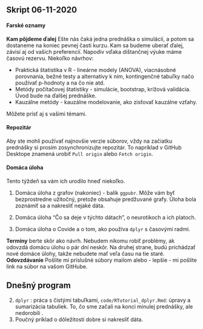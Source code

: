 ## Skript 06-11-2020

#### Farské oznamy

**Kam pôjdeme ďalej**
Ešte nás čaká jedna prednáška o simulácii, a potom sa dostaneme na koniec pevnej časti kurzu. Kam sa budeme uberať ďalej, závisí aj od vašich preferencií. Napodiv vďaka dištančnej výuke máme časovú rezervu. Niekoľko návrhov:

* Praktická štatistika v R - lineárne modely (ANOVA), viacnásobné porovnania, bežné testy a alternatívy k nim, kontingenčné tabuľky načo používať p-hodnoty a na čo nie atd.
* Metódy počítačovej štatistiky - simulácie, bootstrap, krížová validácia. Úvod bude na ďalšej prednáške. 
* Kauzálne metódy - kauzálne modelovanie, ako zisťovať kauzálne vzťahy. 

Môžete prísť aj s vašimi témami. 

#### Repozitár

Aby ste mohli používať najnovšie verzie súborov, vždy na začiatku prednášky si prosím zosynchronizujte repozitár. To napríklad v GitHub Desktope znamená urobiť `Pull origin` alebo  `Fetch origin`.

#### Domáca úloha

Tento týždeň sa vám ich urodilo hneď niekoľko. 

1. Domáca úloha z grafov (nakoniec) - balík `ggpubr`. Môže vám byť bezprostredne užitočný, pretože obsahuje predžuvané grafy. Úloha bola zoznámiť sa a nakresliť nejaké dáta. 

2. Domáca úloha “Čo sa deje v týchto dátach”, o neurotikoch a ich platoch.

3. Domáca úloha o Covide a o tom, ako používa `dplyr` s časovými radmi.

**Termíny** berte skôr ako návrh. Nebudem nikomu robiť problémy, ak odovzdá domácu úlohu o pár dní neskôr. Na druhej strane, budú prichádzať nové domáce úlohy, takže nebudete mať veľa času na tie staré.
**Odovzdávanie** Pošlite mi príslušné súbory mailom alebo - lepšie - mi pošlite link na súbor na vašom GitHube. 


## Dnešný program

2. `dplyr` : práca s čistými tabuľkami, `code/RTutorial_dplyr.Rmd`: úpravy a sumarizácia tabuliek. To, čo sme začali na konci minulej prednášky, ale nedorobili .
2. Poučný príklad o dôležitosti dobre si nakresliť dáta.












